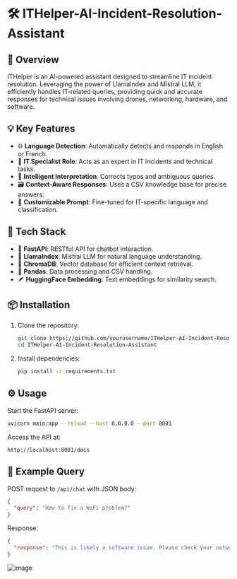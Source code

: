 
# 🛠️ ITHelper-AI-Incident-Resolution-Assistant

## 🚀 Overview

ITHelper is an AI-powered assistant designed to streamline IT incident resolution. Leveraging the power of LlamaIndex and Mistral LLM, it efficiently handles IT-related queries, providing quick and accurate responses for technical issues involving drones, networking, hardware, and software.

## 💡 Key Features

* 🌐 **Language Detection**: Automatically detects and responds in English or French.
* 🤖 **IT Specialist Role**: Acts as an expert in IT incidents and technical tasks.
* 🔧 **Intelligent Interpretation**: Corrects typos and ambiguous queries.
* 🗃️ **Context-Aware Responses**: Uses a CSV knowledge base for precise answers.
* 📝 **Customizable Prompt**: Fine-tuned for IT-specific language and classification.

## 🧩 Tech Stack

* 📝 **FastAPI**: RESTful API for chatbot interaction.
* 🦙 **LlamaIndex**: Mistral LLM for natural language understanding.
* 📂 **ChromaDB**: Vector database for efficient context retrieval.
* 🐼 **Pandas**: Data processing and CSV handling.
* 🪶 **HuggingFace Embedding**: Text embeddings for similarity search.

## 📦 Installation

1. Clone the repository:

   ```bash
   git clone https://github.com/yourusername/ITHelper-AI-Incident-Resolution-Assistant.git
   cd ITHelper-AI-Incident-Resolution-Assistant
   ```
2. Install dependencies:

   ```bash
   pip install -r requirements.txt
   ```

## ⚙️ Usage

Start the FastAPI server:

```bash
uvicorn main:app --reload --host 0.0.0.0 --port 8001
```

Access the API at:

```
http://localhost:8001/docs
```

## 💬 Example Query

POST request to `/api/chat` with JSON body:

```json
{
  "query": "How to fix a WiFi problem?"
}
```

Response:

```json
{
  "response": "This is likely a software issue. Please check your network settings."
}
```


![image](https://img.youtube.com/vi/YOUR_VIDEO_ID/0.jpg)

